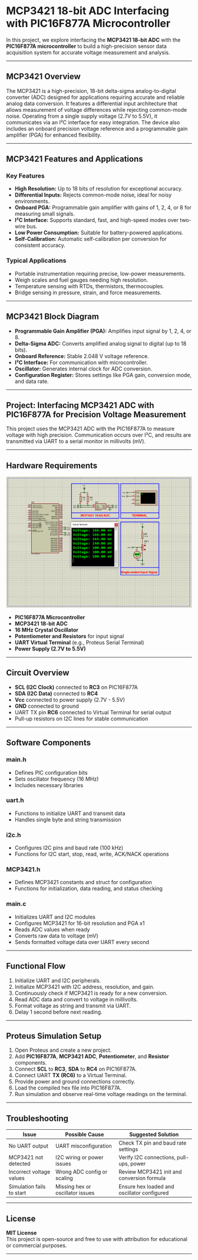 # MCP3421 18-bit ADC Interfacing with PIC16F877A Microcontroller

In this project, we explore interfacing the **MCP3421 18-bit ADC** with the **PIC16F877A microcontroller** to build a high-precision sensor data acquisition system for accurate voltage measurement and analysis.

---

## MCP3421 Overview

The MCP3421 is a high-precision, 18-bit delta-sigma analog-to-digital converter (ADC) designed for applications requiring accurate and reliable analog data conversion. It features a differential input architecture that allows measurement of voltage differences while rejecting common-mode noise. Operating from a single supply voltage (2.7V to 5.5V), it communicates via an I²C interface for easy integration. The device also includes an onboard precision voltage reference and a programmable gain amplifier (PGA) for enhanced flexibility.

---

## MCP3421 Features and Applications

### Key Features

- **High Resolution:** Up to 18 bits of resolution for exceptional accuracy.  
- **Differential Inputs:** Rejects common-mode noise, ideal for noisy environments.  
- **Onboard PGA:** Programmable gain amplifier with gains of 1, 2, 4, or 8 for measuring small signals.  
- **I²C Interface:** Supports standard, fast, and high-speed modes over two-wire bus.  
- **Low Power Consumption:** Suitable for battery-powered applications.  
- **Self-Calibration:** Automatic self-calibration per conversion for consistent accuracy.  

### Typical Applications

- Portable instrumentation requiring precise, low-power measurements.  
- Weigh scales and fuel gauges needing high resolution.  
- Temperature sensing with RTDs, thermistors, thermocouples.  
- Bridge sensing in pressure, strain, and force measurements.  

---

## MCP3421 Block Diagram

- **Programmable Gain Amplifier (PGA):** Amplifies input signal by 1, 2, 4, or 8.  
- **Delta-Sigma ADC:** Converts amplified analog signal to digital (up to 18 bits).  
- **Onboard Reference:** Stable 2.048 V voltage reference.  
- **I²C Interface:** For communication with microcontroller.  
- **Oscillator:** Generates internal clock for ADC conversion.  
- **Configuration Register:** Stores settings like PGA gain, conversion mode, and data rate.  

---

## Project: Interfacing MCP3421 ADC with PIC16F877A for Precision Voltage Measurement

This project uses the MCP3421 ADC with the PIC16F877A to measure voltage with high precision. Communication occurs over I²C, and results are transmitted via UART to a serial monitor in millivolts (mV).

---

## Hardware Requirements
![PIC16F877A MCP3421 Circuit](circuit.png)

- **PIC16F877A Microcontroller**  
- **MCP3421 18-bit ADC**  
- **16 MHz Crystal Oscillator**  
- **Potentiometer and Resistors** for input signal  
- **UART Virtual Terminal** (e.g., Proteus Serial Terminal)  
- **Power Supply (2.7V to 5.5V)**  

---

## Circuit Overview

- **SCL (I2C Clock)** connected to **RC3** on PIC16F877A  
- **SDA (I2C Data)** connected to **RC4**  
- **Vcc** connected to power supply (2.7V - 5.5V)  
- **GND** connected to ground  
- UART TX pin **RC6** connected to Virtual Terminal for serial output  
- Pull-up resistors on I2C lines for stable communication  

---

## Software Components

### main.h
- Defines PIC configuration bits  
- Sets oscillator frequency (16 MHz)  
- Includes necessary libraries

### uart.h
- Functions to initialize UART and transmit data  
- Handles single byte and string transmission

### i2c.h
- Configures I2C pins and baud rate (100 kHz)  
- Functions for I2C start, stop, read, write, ACK/NACK operations  

### MCP3421.h
- Defines MCP3421 constants and struct for configuration  
- Functions for initialization, data reading, and status checking  

### main.c
- Initializes UART and I2C modules  
- Configures MCP3421 for 16-bit resolution and PGA x1  
- Reads ADC values when ready  
- Converts raw data to voltage (mV)  
- Sends formatted voltage data over UART every second  

---

## Functional Flow

1. Initialize UART and I2C peripherals.  
2. Initialize MCP3421 with I2C address, resolution, and gain.  
3. Continuously check if MCP3421 is ready for a new conversion.  
4. Read ADC data and convert to voltage in millivolts.  
5. Format voltage as string and transmit via UART.  
6. Delay 1 second before next reading.  

---

## Proteus Simulation Setup

1. Open Proteus and create a new project.  
2. Add **PIC16F877A**, **MCP3421 ADC**, **Potentiometer**, and **Resistor** components.  
3. Connect **SCL** to **RC3**, **SDA** to **RC4** on PIC16F877A.  
4. Connect UART **TX (RC6)** to a Virtual Terminal.  
5. Provide power and ground connections correctly.  
6. Load the compiled hex file into PIC16F877A.  
7. Run simulation and observe real-time voltage readings on the terminal.  

---

## Troubleshooting

| Issue                    | Possible Cause                  | Suggested Solution                         |
|--------------------------|--------------------------------|--------------------------------------------|
| No UART output           | UART misconfiguration           | Check TX pin and baud rate settings         |
| MCP3421 not detected     | I2C wiring or power issues      | Verify I2C connections, pull-ups, power    |
| Incorrect voltage values | Wrong ADC config or scaling     | Review MCP3421 init and conversion formula |
| Simulation fails to start| Missing hex or oscillator issues| Ensure hex loaded and oscillator configured|

---

## License

**MIT License**  
This project is open-source and free to use with attribution for educational or commercial purposes.

---
